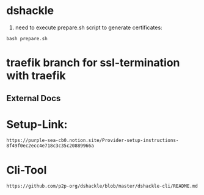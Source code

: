 # dshackle


1) need to execute prepare.sh script to generate certificates:
```
bash prepare.sh
```

# traefik branch for ssl-termination with traefik

## External Docs

# Setup-Link:
```
https://purple-sea-cb0.notion.site/Provider-setup-instructions-8f49f0ec2ecc4e718c3c35c20889966a
```

# Cli-Tool
```
https://github.com/p2p-org/dshackle/blob/master/dshackle-cli/README.md
```